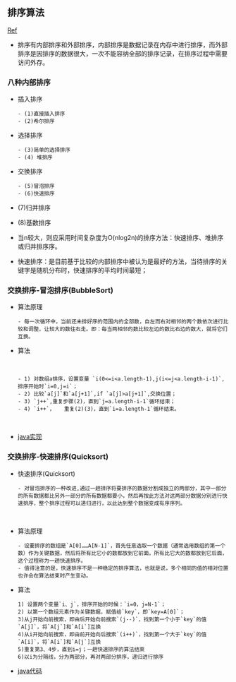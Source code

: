## 排序算法

[Ref](http://blog.csdn.net/hguisu/article/details/7776068)

- 排序有内部排序和外部排序，内部排序是数据记录在内存中进行排序，而外部排序是因排序的数据很大，一次不能容纳全部的排序记录，在排序过程中需要访问外存。

### 八种内部排序

- 插入排序
  
  ``` 
  - (1)直接插入排序
  - (2)希尔排序
  ```
  
- 选择排序
  
  ``` 
  - (3)简单的选择排序
  - (4) 堆排序
  ```
  
- 交换排序
  
  ``` 
  - (5)冒泡排序
  - (6)快速排序
  ```
  
- (7)归并排序
  
- (8)基数排序 
  
- 当n较大，则应采用时间复杂度为O(nlog2n)的排序方法：快速排序、堆排序或归并排序序。
  
- 快速排序：是目前基于比较的内部排序中被认为是最好的方法，当待排序的关键字是随机分布时，快速排序的平均时间最短；

### 交换排序-冒泡排序(BubbleSort)

- 算法原理
  
  ``` 
  - 每一次循环中，当前还未排好序的范围内的全部数，自左而右对相邻的两个数依次进行比较和调整，让较大的数往右走。即：每当两相邻的数比较左边的数比右边的数大，就将它们互换。
  ```
  
- 算法
  
  ​	
  
  ``` 
  - 1) 对数组a排序，设置变量 `i(0<=i<a.length-1),j(i<=j<a.length-i-1)`,排序开始时`i=0,j=i`；
  - 2) 比较`a[j]`和`a[j+1]`,if `a[j]>a[j+1]`,交换位置；
  - 3) `j++`,重复步骤(2)，直到`j=a.length-i-1`循环结束；
  - 4) `i++`，	重复(2)(3)，直到`i=a.length-1`循环结束。
  ```
  
  ​	
  
- [java实现](../JAVA/src/BubbleSort.java)

### 交换排序-快速排序(Quicksort)

- 快速排序(Quicksort)
  
  ``` 
  - 对冒泡排序的一种改进,通过一趟排序将要排序的数据分割成独立的两部分，其中一部分的所有数据都比另外一部分的所有数据都要小，然后再按此方法对这两部分数据分别进行快速排序，整个排序过程可以递归进行，以此达到整个数据变成有序序列。
  ```
  
  ​	
  
- 算法原理
  
  ``` 
  - 设要排序的数组是`A[0]……A[N-1]`，首先任意选取一个数据（通常选用数组的第一个数）作为关键数据，然后将所有比它小的数都放到它前面，所有比它大的数都放到它后面，这个过程称为一趟快速排序。
  - 值得注意的是，快速排序不是一种稳定的排序算法，也就是说，多个相同的值的相对位置也许会在算法结束时产生变动。
  ```
  
- 算法
  
  ``` 
  1) 设置两个变量`i、j`，排序开始的时候：`i=0，j=N-1`；
  2) 以第一个数组元素作为关键数据，赋值给`key`，即`key=A[0]`；
  3)从j开始向前搜索，即由后开始向前搜索`(j--)`，找到第一个小于`key`的值`A[j]`，将`A[j`]和`A[i`]互换
  4)从i开始向前搜索，即由前开始向后搜索`(i++)`，找到第一个大于`key`的值`A[i]`，将`A[i`]和`A[j`]互换
  5)重复第3、4步，直到i=j；一趟快速排序的算法结束
  6)以i为分隔线，分为两部分，再对两部分排序，递归进行排序
  ```
  
- [java代码](../JAVA/src/QuickSort.java)